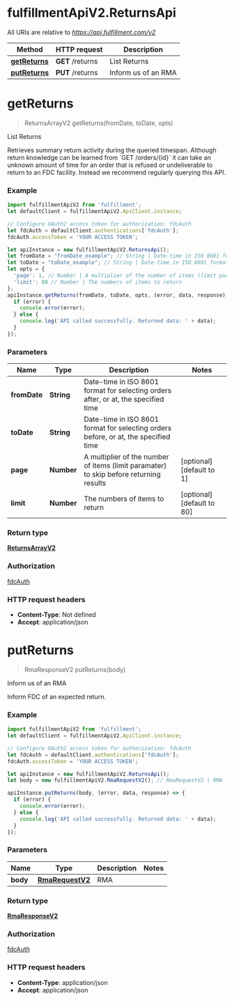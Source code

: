 # fulfillmentApiV2.ReturnsApi

All URIs are relative to *https://api.fulfillment.com/v2*

Method | HTTP request | Description
------------- | ------------- | -------------
[**getReturns**](ReturnsApi.md#getReturns) | **GET** /returns | List Returns
[**putReturns**](ReturnsApi.md#putReturns) | **PUT** /returns | Inform us of an RMA

<a name="getReturns"></a>
# **getReturns**
> ReturnsArrayV2 getReturns(fromDate, toDate, opts)

List Returns

Retrieves summary return activity during the queried timespan. Although return knowledge can be learned from &#x60;GET /orders/{id}&#x60; it can take an unknown amount of time for an order that is refused or undeliverable to return to an FDC facility. Instead we recommend regularly querying this API.

### Example
```javascript
import fulfillmentApiV2 from 'fulfillment';
let defaultClient = fulfillmentApiV2.ApiClient.instance;

// Configure OAuth2 access token for authorization: fdcAuth
let fdcAuth = defaultClient.authentications['fdcAuth'];
fdcAuth.accessToken = 'YOUR ACCESS TOKEN';

let apiInstance = new fulfillmentApiV2.ReturnsApi();
let fromDate = "fromDate_example"; // String | Date-time in ISO 8601 format for selecting orders after, or at, the specified time
let toDate = "toDate_example"; // String | Date-time in ISO 8601 format for selecting orders before, or at, the specified time
let opts = { 
  'page': 1, // Number | A multiplier of the number of items (limit paramater) to skip before returning results
  'limit': 80 // Number | The numbers of items to return
};
apiInstance.getReturns(fromDate, toDate, opts, (error, data, response) => {
  if (error) {
    console.error(error);
  } else {
    console.log('API called successfully. Returned data: ' + data);
  }
});
```

### Parameters

Name | Type | Description  | Notes
------------- | ------------- | ------------- | -------------
 **fromDate** | **String**| Date-time in ISO 8601 format for selecting orders after, or at, the specified time | 
 **toDate** | **String**| Date-time in ISO 8601 format for selecting orders before, or at, the specified time | 
 **page** | **Number**| A multiplier of the number of items (limit paramater) to skip before returning results | [optional] [default to 1]
 **limit** | **Number**| The numbers of items to return | [optional] [default to 80]

### Return type

[**ReturnsArrayV2**](ReturnsArrayV2.md)

### Authorization

[fdcAuth](../README.md#fdcAuth)

### HTTP request headers

 - **Content-Type**: Not defined
 - **Accept**: application/json

<a name="putReturns"></a>
# **putReturns**
> RmaResponseV2 putReturns(body)

Inform us of an RMA

Inform FDC of an expected return.

### Example
```javascript
import fulfillmentApiV2 from 'fulfillment';
let defaultClient = fulfillmentApiV2.ApiClient.instance;

// Configure OAuth2 access token for authorization: fdcAuth
let fdcAuth = defaultClient.authentications['fdcAuth'];
fdcAuth.accessToken = 'YOUR ACCESS TOKEN';

let apiInstance = new fulfillmentApiV2.ReturnsApi();
let body = new fulfillmentApiV2.RmaRequestV2(); // RmaRequestV2 | RMA

apiInstance.putReturns(body, (error, data, response) => {
  if (error) {
    console.error(error);
  } else {
    console.log('API called successfully. Returned data: ' + data);
  }
});
```

### Parameters

Name | Type | Description  | Notes
------------- | ------------- | ------------- | -------------
 **body** | [**RmaRequestV2**](RmaRequestV2.md)| RMA | 

### Return type

[**RmaResponseV2**](RmaResponseV2.md)

### Authorization

[fdcAuth](../README.md#fdcAuth)

### HTTP request headers

 - **Content-Type**: application/json
 - **Accept**: application/json

